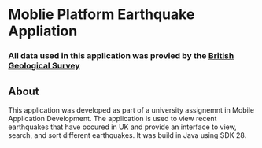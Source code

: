 # Moblie Platform Earthquake Appliation

### All data used in this application was provied by the [British Geological Survey](http://earthquakes.bgs.ac.uk/)

## About

This application was developed as part of a university assignemnt in Mobile Application Development. The application is used to view recent earthquakes that have occured in UK and provide an interface to view, search, and sort different earthquakes. It was build in Java using SDK 28.